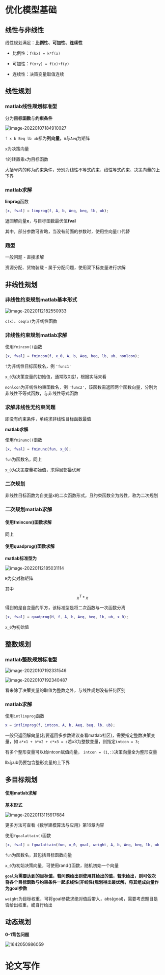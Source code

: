 # 优化模型基础



## 线性与非线性

线性规划满足：**比例性、可加性、连续性**

- 比例性：`f(kx) = k*f(x)`

- 可加性：`f(x+y) = f(x)+f(y)`

- 连续性：决策变量取值连续



## 线性规划



### matlab线性规划标准型

分为**目标函数**与**约束条件**

![image-20220107184910027](C:\Users\Mirai\AppData\Roaming\Typora\typora-user-images\image-20220107184910027.png)

`f x b Beq lb ub`都为**列向量**，`A`与`Aeq`为矩阵

`x`为决策向量

`f`的转置乘`x`为目标函数

大括号内的称为约束条件，分别为线性不等式约束、线性等式约束、决策向量的上下界



### matlab求解

**linprog**函数

```matlab
[x, fval] = linprog(f, A, b, Aeq, beq, lb, ub);
```

返回解向量**x**，与目标函数最优值**fval**

其中，部分参数可省略，当没有前面的参数时，使用空向量`[]`代替



### 题型

一般问题 - 直接求解

资源分配、货物装载 - 属于分配问题，使用双下标变量进行求解



## 非线性规划



### 非线性约束规划matlab基本形式

![image-20220112182550933](C:\Users\Mirai\AppData\Roaming\Typora\typora-user-images\image-20220112182550933.png)



`c(x)`、`ceq(x)`为非线性函数



### 非线性约束规划matlab求解

使用`fmincon()`函数

```matlab
[x, fval] = fmincon(f, x_0, A, b, Aeq, beq, lb, ub, nonlcon);
```

`f`为非线性目标函数名，例 `'func1'`

`x_0`为决策变量的初始值，通常取0或1，根据实际来看

`nonlcon`为非线性约束函数名，例 `'func2'`，该函数需返回两个函数向量，分别为非线性不等式函数，与非线性等式函数



### 求解非线性无约束问题

即没有约束条件，单纯求非线性目标函数最值



**matlab求解**

使用`fminunc()`函数

```matlab
[x, fval] = fminunc(fun, x_0);
```

`fun`为函数名，同上

`x_0`为决策变量初始值，求得局部最优解



### 二次规划

非线性目标函数为自变量x的二次函数形式，且约束函数全为线性，称为二次规划



### 二次规划matlab求解



#### 使用fmincon()函数求解

同上



#### 使用quadprog()函数求解



**matlab标准型为**

![image-20220112185031114](C:\Users\Mirai\AppData\Roaming\Typora\typora-user-images\image-20220112185031114.png)

`H`为实对称矩阵

其中
$$
x^T * x
$$


得到的是自变量的平方，该标准型是将二次函数与一次函数分离



```matlab
[x, fval] = quadprog(H, f, A, b, Aeq, beq, lb, ub, x_0);
```

`x_0`为初始值



## 整数规划



### matlab整数规划标准型

![image-20220107192331546](C:\Users\Mirai\AppData\Roaming\Typora\typora-user-images\image-20220107192331546.png)



![image-20220107192340487](C:\Users\Mirai\AppData\Roaming\Typora\typora-user-images\image-20220107192340487.png)

看来除了决策变量的取值为整数之外，与线性规划没有任何区别



### matlab求解

使用`intlinprog`函数

```matlab
x = intlinprog(f, intcon, A, b, Aeq, beq, lb, ub);
```

一般只返回解向量(若要返回多参数建议查看matlab社区)，需要指定整数决策变量，如 `a*x1 + b*x2 + c*x3 = z`若x3为整数变量，则指定`intcon = 3;`

有多个整形变量可以给intcon赋值向量， `intcon = (1,:)`决策向量全为整形变量

lb与ub仍要包含整形变量的上下界



## 多目标规划



#### 使用matlab求解



**基本形式**

![image-20220113115917684](C:\Users\Mirai\AppData\Roaming\Typora\typora-user-images\image-20220113115917684.png)



更多方法可查看《数学建模算法与应用》第16章内容

使用`fgoalattain()`函数

```matlab
[x, fval] = fgoalattain(fun, x_0, goal, weight, A, b, Aeq, beq, lb, ub, nonclon);
```

`fun`为函数名，其包括目标函数向量

`x_0`为初始决策向量，可使用rand()函数，随机初始一个向量

**`goal`为需要达到的目标值，若问题给出则使用其给出的值，若未给出，则可依次将各个目标函数与约束条件一起求线性(非线性)规划得出最优解，将其组成向量作为goal参数**

`weight`为目标权重，可将goal参数求绝对值后带入，abs(goal)，需要考虑题目是否给出权重，或自行给出



## 动态规划



**0-1背包问题**

<img src="D:\Chrome\MobileFile\1642050986059.jpg" alt="1642050986059"  />











# 论文写作

